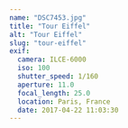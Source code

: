 ```yaml
---
name: "DSC7453.jpg"
title: "Tour Eiffel"
alt: "Tour Eiffel"
slug: "tour-eiffel"
exif:
  camera: ILCE-6000
  iso: 100
  shutter_speed: 1/160
  aperture: 11.0
  focal_length: 25.0
  location: Paris, France
  date: 2017-04-22 11:03:30
---
```

